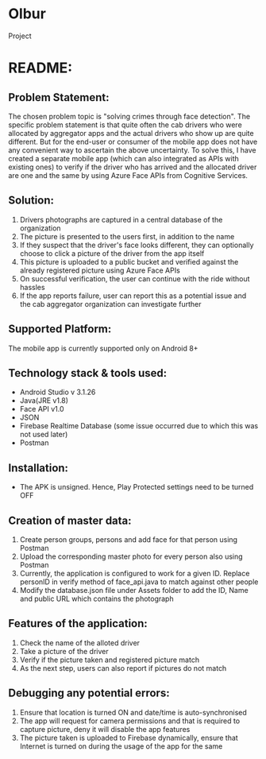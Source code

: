 # Olbur
Project

README:
=======

Problem Statement:
------------------
The chosen problem topic is "solving crimes through face detection".
The specific problem statement is that quite often the cab drivers who were allocated by aggregator apps and the actual drivers who show up are quite different. But for the end-user or consumer of the mobile app does not have any convenient way to ascertain the above uncertainty. To solve this, I have created a separate mobile app (which can also integrated as APIs with existing ones) to verify if the driver who has arrived and the allocated driver are one and the same by using Azure Face APIs from Cognitive Services. 

Solution:
---------
1. Drivers photographs are captured in a central database of the organization
2. The picture is presented to the users first, in addition to the name
3. If they suspect that the driver's face looks different, they can optionally choose to click a picture of the driver from the app itself 
4. This picture is uploaded to a public bucket and verified against the already registered picture using Azure Face APIs
5. On successful verification, the user can continue with the ride without hassles
6. If the app reports failure, user can report this as a potential issue and the cab aggregator organization can investigate further

Supported Platform:
-------------------
The mobile app is currently supported only on Android 8+


Technology stack & tools used:
-----------------
- Android Studio v 3.1.26
- Java(JRE v1.8)
- Face API v1.0
- JSON
- Firebase Realtime Database (some issue occurred due to which this was not used later)
- Postman

Installation:
-------------
- The APK is unsigned. Hence, Play Protected settings need to be turned OFF


Creation of master data:
------------------------
1. Create person groups, persons and add face for that person using Postman
2. Upload the corresponding master photo for every person also using Postman
3. Currently, the application is configured to work for a given ID. Replace personID in verify method of face_api.java to match against other people
4. Modify the database.json file under Assets folder to add the ID, Name and public URL which contains the photograph 

Features of the application:
----------------------------
1. Check the name of the alloted driver
2. Take a picture of the driver 
3. Verify if the picture taken and registered picture match
4. As the next step, users can also report if pictures do not match 

Debugging any potential errors:
-------------------------------
1. Ensure that location is turned ON and date/time is auto-synchronised
2. The app will request for camera permissions and that is required to capture picture, deny it will disable the app features
3. The picture taken is uploaded to Firebase dynamically, ensure that Internet is turned on during the usage of the app for the same

